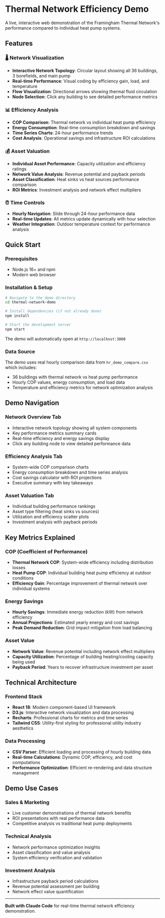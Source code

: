# Thermal Network Efficiency Demo

A live, interactive web demonstration of the Framingham Thermal Network's performance compared to individual heat pump systems.

## Features

### 🌡️ Network Visualization
- **Interactive Network Topology**: Circular layout showing all 36 buildings, 3 borefields, and main pump
- **Real-time Performance**: Visual coding by efficiency gain, load, and temperature
- **Flow Visualization**: Directional arrows showing thermal fluid circulation
- **Node Selection**: Click any building to see detailed performance metrics

### 📊 Efficiency Analysis
- **COP Comparison**: Thermal network vs individual heat pump efficiency
- **Energy Consumption**: Real-time consumption breakdown and savings
- **Time Series Charts**: 24-hour performance trends
- **Cost Analysis**: Operational savings and infrastructure ROI calculations

### 💰 Asset Valuation
- **Individual Asset Performance**: Capacity utilization and efficiency ratings
- **Network Value Analysis**: Revenue potential and payback periods
- **Asset Classification**: Heat sinks vs heat sources performance comparison
- **ROI Metrics**: Investment analysis and network effect multipliers

### ⏰ Time Controls
- **Hourly Navigation**: Slide through 24-hour performance data
- **Real-time Updates**: All metrics update dynamically with hour selection
- **Weather Integration**: Outdoor temperature context for performance analysis

## Quick Start

### Prerequisites
- Node.js 16+ and npm
- Modern web browser

### Installation & Setup
```bash
# Navigate to the demo directory
cd thermal-network-demo

# Install dependencies (if not already done)
npm install

# Start the development server
npm start
```

The demo will automatically open at `http://localhost:3000`

### Data Source
The demo uses real hourly comparison data from `hr_demo_compare.csv` which includes:
- 36 buildings with thermal network vs heat pump performance
- Hourly COP values, energy consumption, and load data
- Temperature and efficiency metrics for network optimization analysis

## Demo Navigation

### Network Overview Tab
- Interactive network topology showing all system components
- Key performance metrics summary cards
- Real-time efficiency and energy savings display
- Click any building node to view detailed performance data

### Efficiency Analysis Tab
- System-wide COP comparison charts
- Energy consumption breakdown and time series analysis
- Cost savings calculator with ROI projections
- Executive summary with key takeaways

### Asset Valuation Tab
- Individual building performance rankings
- Asset type filtering (heat sinks vs sources)
- Utilization and efficiency scatter plots
- Investment analysis with payback periods

## Key Metrics Explained

### COP (Coefficient of Performance)
- **Thermal Network COP**: System-wide efficiency including distribution losses
- **Heat Pump COP**: Individual building heat pump efficiency at outdoor conditions
- **Efficiency Gain**: Percentage improvement of thermal network over individual systems

### Energy Savings
- **Hourly Savings**: Immediate energy reduction (kW) from network efficiency
- **Annual Projections**: Estimated yearly energy and cost savings
- **Peak Demand Reduction**: Grid impact mitigation from load balancing

### Asset Value
- **Network Value**: Revenue potential including network effect multipliers
- **Capacity Utilization**: Percentage of building heating/cooling capacity being used
- **Payback Period**: Years to recover infrastructure investment per asset

## Technical Architecture

### Frontend Stack
- **React 18**: Modern component-based UI framework
- **D3.js**: Interactive network visualization and data processing
- **Recharts**: Professional charts for metrics and time series
- **Tailwind CSS**: Utility-first styling for professional utility industry aesthetics

### Data Processing
- **CSV Parser**: Efficient loading and processing of hourly building data
- **Real-time Calculations**: Dynamic COP, efficiency, and cost computations
- **Performance Optimization**: Efficient re-rendering and data structure management

## Demo Use Cases

### Sales & Marketing
- Live customer demonstrations of thermal network benefits
- ROI presentations with real performance data
- Competitive analysis vs traditional heat pump deployments

### Technical Analysis
- Network performance optimization insights
- Asset classification and value analysis
- System efficiency verification and validation

### Investment Analysis
- Infrastructure payback period calculations
- Revenue potential assessment per building
- Network effect value quantification

---

**Built with Claude Code** for real-time thermal network efficiency demonstration.
